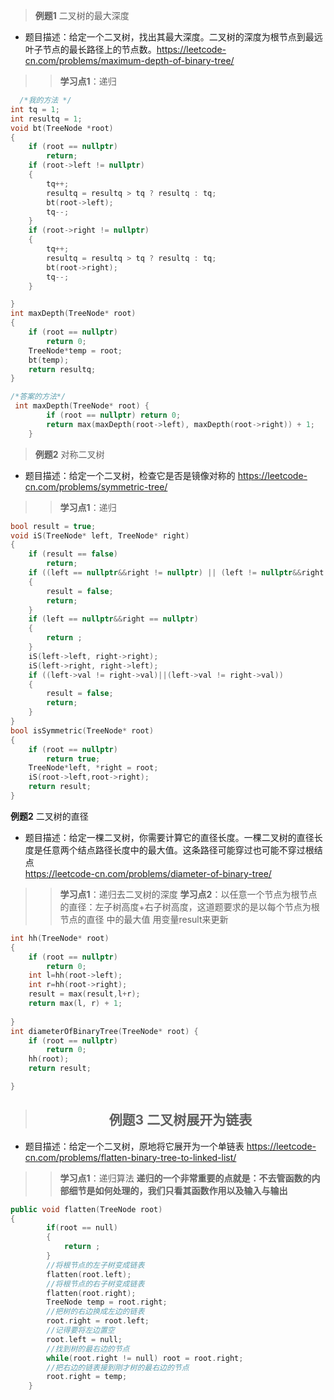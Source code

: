 > **例题1** 二叉树的最大深度
* 题目描述：给定一个二叉树，找出其最大深度。二叉树的深度为根节点到最远叶子节点的最长路径上的节点数。https://leetcode-cn.com/problems/maximum-depth-of-binary-tree/
>>**学习点1**：递归
``` C++ 20201021
  /*我的方法 */
int tq = 1;
int resultq = 1;
void bt(TreeNode *root)
{
	if (root == nullptr)
		return;
	if (root->left != nullptr)
	{
		tq++;
		resultq = resultq > tq ? resultq : tq;
		bt(root->left);
		tq--;
	}
	if (root->right != nullptr)
	{
		tq++;
		resultq = resultq > tq ? resultq : tq;
		bt(root->right);
		tq--;
	}

}
int maxDepth(TreeNode* root)
{
	if (root == nullptr)
		return 0;
	TreeNode*temp = root;
	bt(temp);
	return resultq;
}

/*答案的方法*/ 
 int maxDepth(TreeNode* root) {
        if (root == nullptr) return 0;
        return max(maxDepth(root->left), maxDepth(root->right)) + 1;
    }
```
>**例题2** 对称二叉树
* 题目描述：给定一个二叉树，检查它是否是镜像对称的 https://leetcode-cn.com/problems/symmetric-tree/
>>**学习点1**：递归
``` C++ 20201024
bool result = true;
void iS(TreeNode* left, TreeNode* right)
{
	if (result == false)
		return;
	if ((left == nullptr&&right != nullptr) || (left != nullptr&&right == nullptr))
	{
		result = false;
		return;
	}
	if (left == nullptr&&right == nullptr)
	{
		return ;
	}
	iS(left->left, right->right);
	iS(left->right, right->left);
	if ((left->val != right->val)||(left->val != right->val))
	{
		result = false;
		return;
	}
}
bool isSymmetric(TreeNode* root)
{
	if (root == nullptr)
		return true;
	TreeNode*left, *right = root;
	iS(root->left,root->right);
	return result;
}

```
**例题2** 二叉树的直径
* 题目描述：给定一棵二叉树，你需要计算它的直径长度。一棵二叉树的直径长度是任意两个结点路径长度中的最大值。这条路径可能穿过也可能不穿过根结点  
https://leetcode-cn.com/problems/diameter-of-binary-tree/
>>**学习点1**：递归去二叉树的深度
>>**学习点2**：以任意一个节点为根节点的直径：左子树高度+右子树高度，这道题要求的是以每个节点为根节点的直径 中的最大值 用变量result来更新
``` C++ 20201028
int hh(TreeNode* root)
{
	if (root == nullptr)
		return 0;
	int l=hh(root->left);
	int r=hh(root->right);
	result = max(result,l+r);
	return max(l, r) + 1;
	
}
int diameterOfBinaryTree(TreeNode* root) {
	if (root == nullptr)
		return 0;
	hh(root);
	return result;

}
```
>## <center>例题3   二叉树展开为链表</center>
* 题目描述：给定一个二叉树，原地将它展开为一个单链表 https://leetcode-cn.com/problems/flatten-binary-tree-to-linked-list/
>>**学习点1**：递归算法  **递归的一个非常重要的点就是：不去管函数的内部细节是如何处理的，我们只看其函数作用以及输入与输出**
``` C++ 20201119
public void flatten(TreeNode root) 
{
        if(root == null)
		{
            return ;
        }
        //将根节点的左子树变成链表
        flatten(root.left);
        //将根节点的右子树变成链表
        flatten(root.right);
        TreeNode temp = root.right;
        //把树的右边换成左边的链表
        root.right = root.left;
        //记得要将左边置空
        root.left = null;
        //找到树的最右边的节点
        while(root.right != null) root = root.right;
        //把右边的链表接到刚才树的最右边的节点
        root.right = temp;
    }
